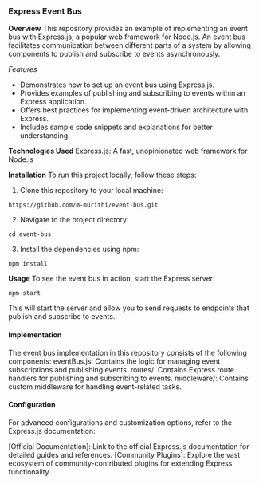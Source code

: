 ### Express Event Bus

**Overview**
This repository provides an example of implementing an event bus with Express.js, a popular web framework for Node.js. An event bus facilitates communication between different parts of a system by allowing components to publish and subscribe to events asynchronously.

_Features_
- Demonstrates how to set up an event bus using Express.js.
- Provides examples of publishing and subscribing to events within an Express application.
- Offers best practices for implementing event-driven architecture with Express.
- Includes sample code snippets and explanations for better understanding.
  
**Technologies Used**
Express.js: A fast, unopinionated web framework for Node.js

**Installation**
To run this project locally, follow these steps:

1. Clone this repository to your local machine:
```
https://github.com/m-murithi/event-bus.git
```
2. Navigate to the project directory:
```
cd event-bus
```
3. Install the dependencies using npm:
```
npm install
```

**Usage**
To see the event bus in action, start the Express server:
```
npm start
```
This will start the server and allow you to send requests to endpoints that publish and subscribe to events.

#### Implementation
The event bus implementation in this repository consists of the following components:
  eventBus.js: Contains the logic for managing event subscriptions and publishing events.
  routes/: Contains Express route handlers for publishing and subscribing to events.
  middleware/: Contains custom middleware for handling event-related tasks.
  
#### Configuration
For advanced configurations and customization options, refer to the Express.js documentation:

[Official Documentation]: Link to the official Express.js documentation for detailed guides and references.
[Community Plugins]: Explore the vast ecosystem of community-contributed plugins for extending Express functionality.
